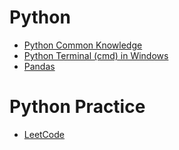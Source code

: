 # Python
  * [Python Common Knowledge]()
  * [Python Terminal (cmd) in Windows](https://github.com/yangshiteng/StatQuest-Study-Notes/blob/main/Notes/pythonterminal.md)
  * [Pandas](https://github.com/yangshiteng/StatQuest-Study-Notes/blob/main/Notes/pandas.md)

# Python Practice
* [LeetCode](https://github.com/yangshiteng/StatQuest-Study-Notes/blob/main/Notes/LeetCodeQuestions.md)
